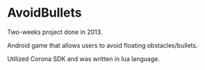 AvoidBullets
============
Two-weeks project done in 2013.

Android game that allows users to avoid floating obstacles/bullets.

Utilized Corona SDK and was written in lua language.

